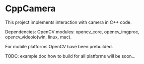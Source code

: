 # CppCamera
This project implements interaction with camera in C++ code.

Dependencies: OpenCV modules: opencv_core, opencv_imgproc, opencv_videoio(win, linux, mac).

For mobile platforms OpenCV have been prebuilded.


TODO: example doc how to build for all platforms will be soon...
